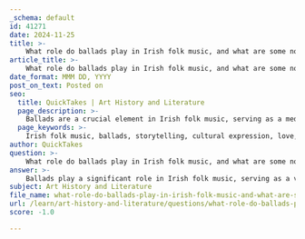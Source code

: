 ```yaml
---
_schema: default
id: 41271
date: 2024-11-25
title: >-
    What role do ballads play in Irish folk music, and what are some notable examples?
article_title: >-
    What role do ballads play in Irish folk music, and what are some notable examples?
date_format: MMM DD, YYYY
post_on_text: Posted on
seo:
  title: QuickTakes | Art History and Literature
  page_description: >-
    Ballads are a crucial element in Irish folk music, serving as a medium for storytelling and cultural expression, reflecting themes of love, loss, and rebellion within the rich tapestry of Irish history.
  page_keywords: >-
    Irish folk music, ballads, storytelling, cultural expression, love, loss, rebellion, Irish history, nationalism, tin whistle, flute, The Fields of Athenry, Danny Boy, The Gypsy Rover, Rocky Road to Dublin, Dirty Old Town, national identity, cultural pride
author: QuickTakes
question: >-
    What role do ballads play in Irish folk music, and what are some notable examples?
answer: >-
    Ballads play a significant role in Irish folk music, serving as a vital medium for storytelling and cultural expression. These traditional songs often reflect themes of love, loss, rebellion, and the struggles faced by the Irish people throughout history. The ballad tradition has been deeply influenced by Ireland's complex history of colonization, political turmoil, and emigration, making these songs crucial expressions of national identity and cultural pride.\n\nIrish ballads are typically narrative in nature, telling stories that resonate with the experiences and emotions of the Irish community. They have been instrumental in revitalizing folk art and traditions, particularly during periods of nationalism in Ireland. While some ballads are performed a cappella, many are accompanied by traditional instruments such as the tin whistle and the flute, which enhance their emotional depth and resonance.\n\nNotable examples of Irish ballads include:\n\n1. **"The Fields of Athenry"** - This ballad tells the story of an Irishman who is forced to emigrate to Australia after stealing food to feed his starving family during the Great Irish Famine. It has become an anthem of resilience and hope.\n\n2. **"Danny Boy"** - A poignant song that expresses themes of love and loss, often associated with emigration and longing.\n\n3. **"The Gypsy Rover"** - A lively ballad that tells the tale of a young man and his adventures, reflecting the romantic and adventurous spirit of Irish folklore.\n\n4. **"Rocky Road to Dublin"** - This song narrates the journey of a man traveling to Dublin, filled with humor and a sense of adventure, while also touching on the challenges faced along the way.\n\n5. **"Dirty Old Town"** - Originally written by Ewan MacColl, this song captures the essence of urban life in Ireland, reflecting both nostalgia and social commentary.\n\nThese ballads not only entertain but also serve as a means of preserving history and cultural identity, making them an integral part of the Irish folk music tradition.
subject: Art History and Literature
file_name: what-role-do-ballads-play-in-irish-folk-music-and-what-are-some-notable-examples.md
url: /learn/art-history-and-literature/questions/what-role-do-ballads-play-in-irish-folk-music-and-what-are-some-notable-examples
score: -1.0

---
```


&nbsp;